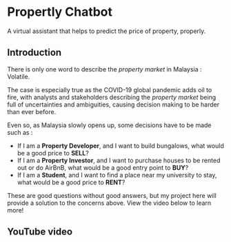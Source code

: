 # Propertly Chatbot
A virtual assistant that helps to predict the price of property, properly.

## Introduction
There is only one word to describe the *property market* in Malaysia : Volatile.

The case is especially true as the COVID-19 global pandemic adds oil to fire, with analysts and stakeholders describing the *property market* being full of uncertainties and ambiguities, causing decision making to be harder than ever before.

Even so, as Malaysia slowly opens up, some decisions have to be made such as :
- If I am a **Property Developer**, and I want to build bungalows, what would be a good price to **SELL**?
- If I am a **Property Investor**, and I want to purchase houses to be rented out or do AirBnB, what would be a good entry point to **BUY**?
- If I am a **Student**, and I want to find a place near my university to stay, what would be a good price to **RENT**?

These are good questions without good answers, but my project here will provide a solution to the concerns above. View the video below to learn more!

## YouTube video
